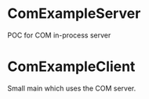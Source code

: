 # ComExampleServer
POC for COM in-process server

# ComExampleClient
Small main which uses the COM server.
